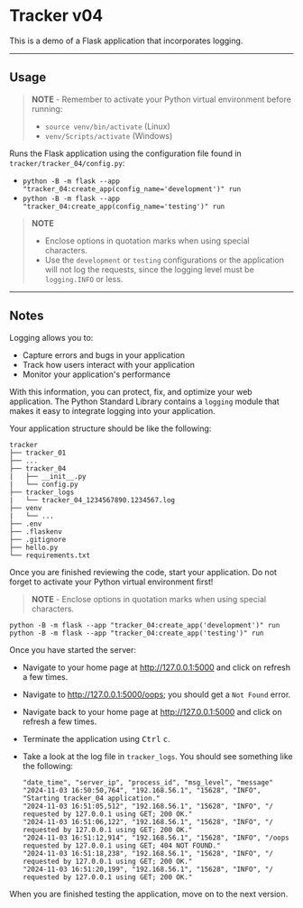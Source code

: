 # Tracker v04

This is a demo of a Flask application that incorporates logging.

-----

## Usage

> **NOTE** - Remember to activate your Python virtual environment before running:
>
> - `source venv/bin/activate` (Linux)
> - `venv/Scripts/activate` (Windows)

Runs the Flask application using the configuration file found in `tracker/tracker_04/config.py`:

- `python -B -m flask --app "tracker_04:create_app(config_name='development')" run`
- `python -B -m flask --app "tracker_04:create_app(config_name='testing')" run`

> **NOTE**
>
> - Enclose options in quotation marks when using special characters.
> - Use the `development` or `testing` configurations or the application will not log the requests, since the logging level must be `logging.INFO` or less.

-----

## Notes

Logging allows you to:

- Capture errors and bugs in your application
- Track how users interact with your application
- Monitor your application's performance

With this information, you can protect, fix, and optimize your web application. The Python Standard Library contains a `logging` module that makes it easy to integrate logging into your application.

Your application structure should be like the following:

```text
tracker
├── tracker_01
├── ...
├── tracker_04
|   ├── __init__.py
|   └── config.py
├── tracker_logs
|   └── tracker_04_1234567890.1234567.log
├── venv
|   └── ...
├── .env
├── .flaskenv
├── .gitignore
├── hello.py
└── requirements.txt
```

Once you are finished reviewing the code, start your application. Do not forget to activate your Python virtual environment first!

> **NOTE** - Enclose options in quotation marks when using special characters.

```shell
python -B -m flask --app "tracker_04:create_app('development')" run
python -B -m flask --app "tracker_04:create_app('testing')" run
```

Once you have started the server:

- Navigate to your home page at <http://127.0.0.1:5000> and click on refresh a few times.
- Navigate to <http://127.0.0.1:5000/oops>; you should get a `Not Found` error.
- Navigate back to your home page at <http://127.0.0.1:5000> and click on refresh a few times.
- Terminate the application using <kbd>Ctrl</kbd> <kbd>c</kbd>.
- Take a look at the log file in `tracker_logs`. You should see something like the following:

    ```text
    "date_time", "server_ip", "process_id", "msg_level", "message"
    "2024-11-03 16:50:50,764", "192.168.56.1", "15628", "INFO", "Starting tracker_04 application."
    "2024-11-03 16:51:05,512", "192.168.56.1", "15628", "INFO", "/ requested by 127.0.0.1 using GET; 200 OK."
    "2024-11-03 16:51:06,122", "192.168.56.1", "15628", "INFO", "/ requested by 127.0.0.1 using GET; 200 OK."
    "2024-11-03 16:51:12,914", "192.168.56.1", "15628", "INFO", "/oops requested by 127.0.0.1 using GET; 404 NOT FOUND."
    "2024-11-03 16:51:18,238", "192.168.56.1", "15628", "INFO", "/ requested by 127.0.0.1 using GET; 200 OK."
    "2024-11-03 16:51:20,199", "192.168.56.1", "15628", "INFO", "/ requested by 127.0.0.1 using GET; 200 OK."
    ```

When you are finished testing the application, move on to the next version.

